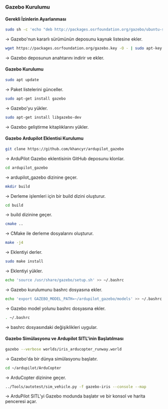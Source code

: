 ### Gazebo Kurulumu

#### Gerekli İzinlerin Ayarlanması

```bash
sudo sh -c 'echo "deb http://packages.osrfoundation.org/gazebo/ubuntu-stable `lsb_release -cs` main" > /etc/apt/sources.list.d/gazebo-stable.list'
```
-> Gazebo'nun kararlı sürümünün deposunu kaynak listesine ekler.

```bash
wget https://packages.osrfoundation.org/gazebo.key -O - | sudo apt-key add -
```
-> Gazebo deposunun anahtarını indirir ve ekler.

#### Gazebo Kurulumu

```bash
sudo apt update
```
-> Paket listelerini günceller.

```bash
sudo apt-get install gazebo
```
-> Gazebo'yu yükler.

```bash
sudo apt-get install libgazebo-dev
```
-> Gazebo geliştirme kitaplıklarını yükler.

#### Gazebo Ardupilot Eklentisi Kurulumu

```bash
git clone https://github.com/khancyr/ardupilot_gazebo
```
-> ArduPilot Gazebo eklentisinin GitHub deposunu klonlar.

```bash
cd ardupilot_gazebo
```
-> ardupilot_gazebo dizinine geçer.

```bash
mkdir build
```
-> Derleme işlemleri için bir build dizini oluşturur.

```bash
cd build
```
-> build dizinine geçer.

```bash
cmake ..
```
-> CMake ile derleme dosyalarını oluşturur.

```bash
make -j4
```
-> Eklentiyi derler.

```bash
sudo make install
```
-> Eklentiyi yükler.

```bash
echo 'source /usr/share/gazebo/setup.sh' >> ~/.bashrc
```
-> Gazebo kurulumunu bashrc dosyasına ekler.

```bash
echo 'export GAZEBO_MODEL_PATH=~/ardupilot_gazebo/models' >> ~/.bashrc
```
-> Gazebo model yolunu bashrc dosyasına ekler.

```bash
. ~/.bashrc
```
-> bashrc dosyasındaki değişiklikleri uygular.

#### Gazebo Simülasyonu ve Ardupilot SITL'inin Başlatılması

```bash
gazebo --verbose worlds/iris_arducopter_runway.world
```
-> Gazebo'da bir dünya simülasyonu başlatır.

```bash
cd ~/ardupilot/ArduCopter
```
-> ArduCopter dizinine geçer.

```bash
../Tools/autotest/sim_vehicle.py -f gazebo-iris --console --map
```
-> ArduPilot SITL'yi Gazebo modunda başlatır ve bir konsol ve harita penceresi açar.
